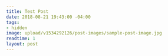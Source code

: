 ```yaml
---
title: Test Post
date: 2018-08-21 19:43:00 -04:00
tags:
- hidden
image: upload/v1534292126/post-images/sample-post-image.jpg
readtime: 1
layout: post
---
```


